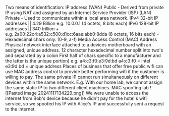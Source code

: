 Two means of identification: 
	IP address
		(WAN) Public - Derived from private IP using NAT and assigned by an Internet Service Provider (ISP)
		(LAN) Private - Used to communicate within a local area network. 
		IPv4 32-bit IP addresses || 4.29 Billion
			e.g. 10.0.0.1 (4 octets, 8 bits each)
		IPv6 128-bit IP addresses || 340 trillion +  
			e.g. 2a00:22c4:a532:c500:d1cc:6aae:abb0:8dda (8 octets, 16 bits each) - Hexadecimal chars only. (0-9, a-f) 
	Media Access Control (MAC) Address
		Physical network interface attached to a devices motherboard with an assigned, unique address. 
		12 character hexadecimal number split into two's and separated by a colon
			First half of chars specific to a manufacturer and the latter is the unique portion)
			e.g. a4:c3:f0:e3:9d:bd  a4:c3:f0 = intel e3:9d:bd = unique address 
			Places of business that offer free public wifi can use MAC address control to provide better performing wifi if the customer is willing to pay. 
The same private IP cannot run simultaneously on different devices within the same network. 
	E.g. With our home lab, we cannot assign the same static IP to two different client machines. 
MAC spoofing lab
	![[Pasted image 20241117134229.png]]
	We were unable to access the internet from Bob's device because he didn't pay for the hotel's wifi service, so we spoofed his IP with Alice's IP and successfully sent a request to the internet. 

